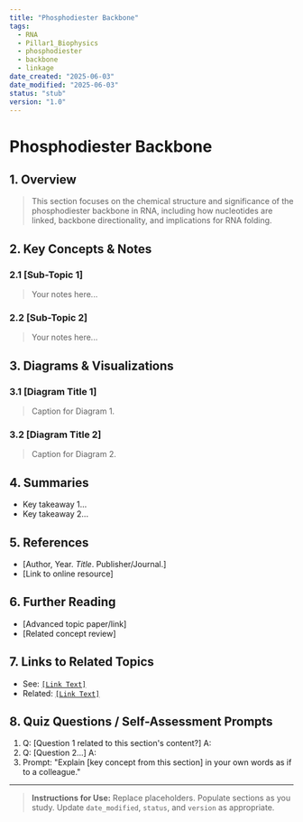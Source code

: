 ```yaml
---
title: "Phosphodiester Backbone"
tags:
  - RNA
  - Pillar1_Biophysics
  - phosphodiester
  - backbone
  - linkage
date_created: "2025-06-03"
date_modified: "2025-06-03"
status: "stub"
version: "1.0"
---
```


# Phosphodiester Backbone

## 1. Overview
> This section focuses on the chemical structure and significance of the phosphodiester backbone in RNA, including how nucleotides are linked, backbone directionality, and implications for RNA folding.

## 2. Key Concepts & Notes

### 2.1 [Sub-Topic 1]
> Your notes here...

### 2.2 [Sub-Topic 2]
> Your notes here...

## 3. Diagrams & Visualizations

### 3.1 [Diagram Title 1]
> Caption for Diagram 1.

### 3.2 [Diagram Title 2]
> Caption for Diagram 2.

## 4. Summaries
- Key takeaway 1...
- Key takeaway 2...

## 5. References
- [Author, Year. *Title*. Publisher/Journal.]
- [Link to online resource]

## 6. Further Reading
- [Advanced topic paper/link]
- [Related concept review]

## 7. Links to Related Topics
- See: [`[Link Text]`](../[Other_Subsection]/index.md)
- Related: [`[Link Text]`](../../[Another_Pillar_Or_Domain]/index.md)

## 8. Quiz Questions / Self-Assessment Prompts
1. Q: [Question 1 related to this section's content?]
   A: 
2. Q: [Question 2...]
   A:
3. Prompt: "Explain [key concept from this section] in your own words as if to a colleague."

---
> **Instructions for Use:** Replace placeholders. Populate sections as you study. Update `date_modified`, `status`, and `version` as appropriate.
